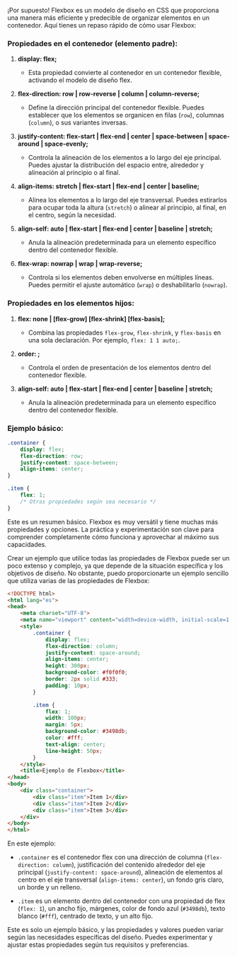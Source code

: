 ¡Por supuesto! Flexbox es un modelo de diseño en CSS que proporciona una manera más eficiente y predecible de organizar elementos en un contenedor. Aquí tienes un repaso rápido de cómo usar Flexbox:

### Propiedades en el contenedor (elemento padre):

1. **display: flex;**
   - Esta propiedad convierte al contenedor en un contenedor flexible, activando el modelo de diseño flex.

2. **flex-direction: row | row-reverse | column | column-reverse;**
   - Define la dirección principal del contenedor flexible. Puedes establecer que los elementos se organicen en filas (`row`), columnas (`column`), o sus variantes inversas.

3. **justify-content: flex-start | flex-end | center | space-between | space-around | space-evenly;**
   - Controla la alineación de los elementos a lo largo del eje principal. Puedes ajustar la distribución del espacio entre, alrededor y alineación al principio o al final.

4. **align-items: stretch | flex-start | flex-end | center | baseline;**
   - Alinea los elementos a lo largo del eje transversal. Puedes estirarlos para ocupar toda la altura (`stretch`) o alinear al principio, al final, en el centro, según la necesidad.

5. **align-self: auto | flex-start | flex-end | center | baseline | stretch;**
   - Anula la alineación predeterminada para un elemento específico dentro del contenedor flexible.

6. **flex-wrap: nowrap | wrap | wrap-reverse;**
   - Controla si los elementos deben envolverse en múltiples líneas. Puedes permitir el ajuste automático (`wrap`) o deshabilitarlo (`nowrap`).

### Propiedades en los elementos hijos:

1. **flex: none | [flex-grow] [flex-shrink] [flex-basis];**
   - Combina las propiedades `flex-grow`, `flex-shrink`, y `flex-basis` en una sola declaración. Por ejemplo, `flex: 1 1 auto;`.

2. **order: <integer>;**
   - Controla el orden de presentación de los elementos dentro del contenedor flexible.

3. **align-self: auto | flex-start | flex-end | center | baseline | stretch;**
   - Anula la alineación predeterminada para un elemento específico dentro del contenedor flexible.

### Ejemplo básico:

```css
.container {
    display: flex;
    flex-direction: row;
    justify-content: space-between;
    align-items: center;
}

.item {
    flex: 1;
    /* Otras propiedades según sea necesario */
}
```

Este es un resumen básico. Flexbox es muy versátil y tiene muchas más propiedades y opciones. La práctica y experimentación son clave para comprender completamente cómo funciona y aprovechar al máximo sus capacidades.

Crear un ejemplo que utilice todas las propiedades de Flexbox puede ser un poco extenso y complejo, ya que depende de la situación específica y los objetivos de diseño. No obstante, puedo proporcionarte un ejemplo sencillo que utiliza varias de las propiedades de Flexbox:

```html
<!DOCTYPE html>
<html lang="es">
<head>
    <meta charset="UTF-8">
    <meta name="viewport" content="width=device-width, initial-scale=1.0">
    <style>
        .container {
            display: flex;
            flex-direction: column;
            justify-content: space-around;
            align-items: center;
            height: 300px;
            background-color: #f0f0f0;
            border: 2px solid #333;
            padding: 10px;
        }

        .item {
            flex: 1;
            width: 100px;
            margin: 5px;
            background-color: #3498db;
            color: #fff;
            text-align: center;
            line-height: 50px;
        }
    </style>
    <title>Ejemplo de Flexbox</title>
</head>
<body>
    <div class="container">
        <div class="item">Item 1</div>
        <div class="item">Item 2</div>
        <div class="item">Item 3</div>
    </div>
</body>
</html>
```

En este ejemplo:

- `.container` es el contenedor flex con una dirección de columna (`flex-direction: column`), justificación del contenido alrededor del eje principal (`justify-content: space-around`), alineación de elementos al centro en el eje transversal (`align-items: center`), un fondo gris claro, un borde y un relleno.

- `.item` es un elemento dentro del contenedor con una propiedad de flex (`flex: 1`), un ancho fijo, márgenes, color de fondo azul (`#3498db`), texto blanco (`#fff`), centrado de texto, y un alto fijo.

Este es solo un ejemplo básico, y las propiedades y valores pueden variar según las necesidades específicas del diseño. Puedes experimentar y ajustar estas propiedades según tus requisitos y preferencias.
